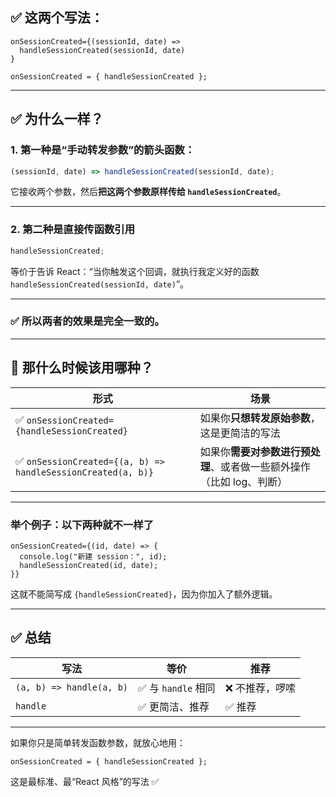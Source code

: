 ## ✅ 这两个写法：

```tsx
onSessionCreated={(sessionId, date) =>
  handleSessionCreated(sessionId, date)
}
```

```tsx
onSessionCreated = { handleSessionCreated };
```

---

## ✅ 为什么一样？

### 1. 第一种是“手动转发参数”的箭头函数：

```ts
(sessionId, date) => handleSessionCreated(sessionId, date);
```

它接收两个参数，然后**把这两个参数原样传给 `handleSessionCreated`**。

---

### 2. 第二种是**直接传函数引用**

```ts
handleSessionCreated;
```

等价于告诉 React：“当你触发这个回调，就执行我定义好的函数 `handleSessionCreated(sessionId, date)`”。

---

### ✅ 所以两者的效果是完全一致的。

---

## 🧠 那什么时候该用哪种？

| 形式                                                         | 场景                                                                 |
| ------------------------------------------------------------ | -------------------------------------------------------------------- |
| ✅ `onSessionCreated={handleSessionCreated}`                 | 如果你**只想转发原始参数**，这是更简洁的写法                         |
| ✅ `onSessionCreated={(a, b) => handleSessionCreated(a, b)}` | 如果你**需要对参数进行预处理**、或者做一些额外操作（比如 log、判断） |

---

### 举个例子：以下两种就不一样了

```tsx
onSessionCreated={(id, date) => {
  console.log("新建 session：", id);
  handleSessionCreated(id, date);
}}
```

这就不能简写成 `{handleSessionCreated}`，因为你加入了额外逻辑。

---

## ✅ 总结

| 写法                     | 等价                | 推荐            |
| ------------------------ | ------------------- | --------------- |
| `(a, b) => handle(a, b)` | ✅ 与 `handle` 相同 | ❌ 不推荐，啰嗦 |
| `handle`                 | ✅ 更简洁、推荐     | ✅ 推荐         |

---

如果你只是简单转发函数参数，就放心地用：

```tsx
onSessionCreated = { handleSessionCreated };
```

这是最标准、最“React 风格”的写法 ✅
